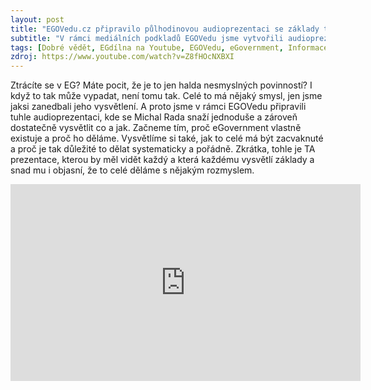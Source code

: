 ```yaml
---
layout: post
title: "EGOVedu.cz připravilo půlhodinovou audioprezentaci se základy toho co a proč je eGovernment"
subtitle: "V rámci mediálních podkladů EGOVedu jsme vytvořili audioprezentaci nebo audiopodcast, kde ve 30 minutách Michal Rada vysvětluje digitalizaci veřejné správy tak, aby ty základy pochopil opravdu každý."
tags: [Dobré vědět, EGdílna na Youtube, EGOVedu, eGovernment, Informace, Média, Naše práce, Nepřehlédněte, Podcast, Prezentace, Vzdělávání, Zdroje znalostí]
zdroj: https://www.youtube.com/watch?v=Z8fHOcNXBXI
---
```


Ztrácíte se v EG? Máte pocit, že je to jen halda nesmyslných povinností? I když to tak může vypadat, není tomu tak. Celé to má nějaký smysl, jen jsme jaksi zanedbali jeho vysvětlení. A proto jsme v rámci EGOVedu připravili tuhle audioprezentaci, kde se Michal Rada snaží jednoduše a zároveň dostatečně vysvětlit co a jak. Začneme tím, proč eGovernment vlastně existuje a proč ho děláme. Vysvětlíme si také, jak to celé má být zacvaknuté a proč je tak důležité to dělat systematicky a pořádně. Zkrátka, tohle je TA prezentace, kterou by měl vidět každý a která každému vysvětlí základy a snad mu i objasní, že to celé děláme s nějakým rozmyslem.


<iframe width="560" height="315" src="https://www.youtube.com/embed/Z8fHOcNXBXI" title="YouTube video player" frameborder="0" allow="accelerometer; autoplay; clipboard-write; encrypted-media; gyroscope; picture-in-picture; web-share" allowfullscreen></iframe>